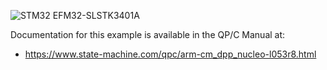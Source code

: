![STM32 EFM32-SLSTK3401A](../../../doxygen/images/bd_NUCLEO-L053R8.jpg)

Documentation for this example is available in the QP/C Manual at:

- https://www.state-machine.com/qpc/arm-cm_dpp_nucleo-l053r8.html
